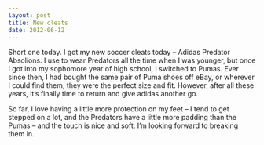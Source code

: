 ```yaml
---
layout: post
title: New cleats
date: 2012-06-12
---
```


Short one today. I got my new soccer cleats today – Adidas Predator Absolions. I use to wear Predators all the time when I was younger, but once I got into my sophomore year of high school, I switched to Pumas. Ever since then, I had bought the same pair of Puma shoes off eBay, or wherever I could find them; they were the perfect size and fit. However, after all these years, it’s finally time to return and give adidas another go.

So far, I love having a little more protection on my feet – I tend to get stepped on a lot, and the Predators have a little more padding than the Pumas – and the touch is nice and soft. I’m looking forward to breaking them in.